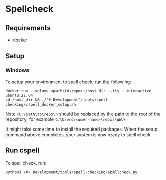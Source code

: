 # Spellcheck

## Requirements

 - docker

## Setup

### Windows

To setup your environment to spell check, run the following:

```shell
docker run --volume <path\to\repo>:/host_dir --tty --interactive ubuntu:22.04
cd /host_dir && ./"# Development"/tools/spell-checking/cspell_docker_setup.sh
```

Note `<C:\path\to\repo\>` should be replaced by the path to the root of the repository,
for example `C:\Users\<user-name>\repos\WWU\`

It might take some time to install the required packages.
When the setup command above completes, your system is now ready to spell check.

## Run cspell

To spell check, run:

```shell
python3 \#\ Development/tools/spell-checking/spellcheck.py
```
